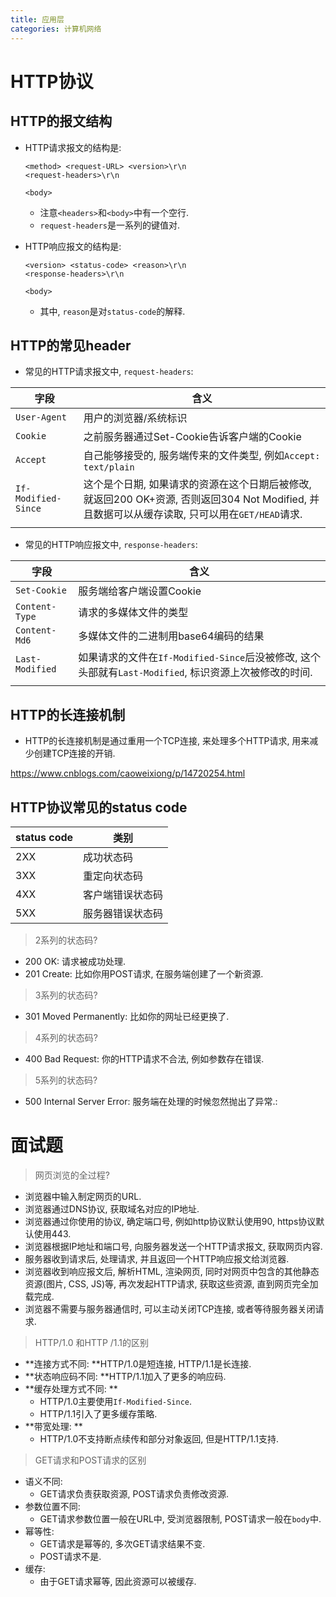 ```yaml
---
title: 应用层
categories: 计算机网络
---
```


# HTTP协议



## HTTP的报文结构

* HTTP请求报文的结构是:

  ```
  <method> <request-URL> <version>\r\n
  <request-headers>\r\n
  
  <body>
  ```

  * 注意`<headers>`和`<body>`中有一个空行.
  * `request-headers`是一系列的键值对.
* HTTP响应报文的结构是:

  ```
  <version> <status-code> <reason>\r\n
  <response-headers>\r\n
  
  <body>
  ```

  * 其中, `reason`是对`status-code`的解释.



## HTTP的常见header




* 常见的HTTP请求报文中, `request-headers`:

| 字段                | 含义                                                         |
| ------------------- | ------------------------------------------------------------ |
| `User-Agent`        | 用户的浏览器/系统标识                                        |
| `Cookie`            | 之前服务器通过Set-Cookie告诉客户端的Cookie                   |
| `Accept`            | 自己能够接受的, 服务端传来的文件类型, 例如`Accept: text/plain` |
| `If-Modified-Since` | 这个是个日期, 如果请求的资源在这个日期后被修改, 就返回200 OK+资源, 否则返回304 Not Modified, 并且数据可以从缓存读取,  只可以用在`GET/HEAD`请求. |
|                     |                                                              |

* 常见的HTTP响应报文中, `response-headers`:

| 字段            | 含义                                                         |
| --------------- | ------------------------------------------------------------ |
| `Set-Cookie`    | 服务端给客户端设置Cookie                                     |
| `Content-Type`  | 请求的多媒体文件的类型                                       |
| `Content-Md6`   | 多媒体文件的二进制用base64编码的结果                         |
| `Last-Modified` | 如果请求的文件在`If-Modified-Since`后没被修改, 这个头部就有`Last-Modified`, 标识资源上次被修改的时间. |
|                 |                                                              |





## HTTP的长连接机制

* HTTP的长连接机制是通过重用一个TCP连接, 来处理多个HTTP请求, 用来减少创建TCP连接的开销.

https://www.cnblogs.com/caoweixiong/p/14720254.html



## HTTP协议常见的status code

| status code | 类别             |
| ----------- | ---------------- |
| 2XX         | 成功状态码       |
| 3XX         | 重定向状态码     |
| 4XX         | 客户端错误状态码 |
| 5XX         | 服务器错误状态码 |

> 2系列的状态码?

* 200 OK: 请求被成功处理.
* 201 Create: 比如你用POST请求, 在服务端创建了一个新资源.

> 3系列的状态码?

* 301 Moved Permanently: 比如你的网址已经更换了.

> 4系列的状态码?

* 400 Bad Request: 你的HTTP请求不合法, 例如参数存在错误.

> 5系列的状态码?

* 500 Internal Server Error: 服务端在处理的时候忽然抛出了异常.: 

# 面试题

> 网页浏览的全过程?

* 浏览器中输入制定网页的URL.
* 浏览器通过DNS协议, 获取域名对应的IP地址.
* 浏览器通过你使用的协议, 确定端口号, 例如http协议默认使用90, https协议默认使用443.
* 浏览器根据IP地址和端口号, 向服务器发送一个HTTP请求报文, 获取网页内容.
* 服务器收到请求后, 处理请求, 并且返回一个HTTP响应报文给浏览器.
* 浏览器收到响应报文后, 解析HTML, 渲染网页, 同时对网页中包含的其他静态资源(图片, CSS, JS)等, 再次发起HTTP请求, 获取这些资源, 直到网页完全加载完成.
* 浏览器不需要与服务器通信时, 可以主动关闭TCP连接, 或者等待服务器关闭请求.



> HTTP/1.0 和HTTP /1.1的区别

* **连接方式不同: **HTTP/1.0是短连接, HTTP/1.1是长连接.
* **状态响应码不同: **HTTP/1.1加入了更多的响应码.
* **缓存处理方式不同: **
  * HTTP/1.0主要使用`If-Modified-Since`.
  * HTTP/1.1引入了更多缓存策略.
* **带宽处理: **
  * HTTP/1.0不支持断点续传和部分对象返回, 但是HTTP/1.1支持.



> GET请求和POST请求的区别

* 语义不同:
  * GET请求负责获取资源, POST请求负责修改资源.
* 参数位置不同:
  * GET请求参数位置一般在URL中, 受浏览器限制, POST请求一般在`body`中.
* 幂等性:
  * GET请求是幂等的, 多次GET请求结果不变.
  * POST请求不是.
* 缓存:
  * 由于GET请求幂等, 因此资源可以被缓存.
